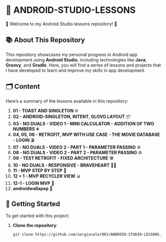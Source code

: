 # 📱 ANDROID-STUDIO-LESSONS

👋 Welcome to my Android Studio lessons repository! 🌟

## 📚 About This Repository

This repository showcases my personal progress in Android app development using **Android Studio**, including technologies like **Java**, **Groovy**, and **Gradle**. Here, you will find a series of lessons and projects that I have developed to learn and improve my skills in app development.

## 🗂️ Content

Here’s a summary of the lessons available in this repository:

1. **01 - TOAST AND SINGLETON** 🌐
2. **02 - ANDROID-SINGLETON, INTENT, GLOVO LAYOUT** 📦
3. **03 - NO DUALS - VIDEO 1 - MINI CALCULATOR - ADDITION OF TWO NUMBERS** ➕
4. **04, 05, 06 - RETROFIT, MVP WITH USE CASE - THE MOVIE DATABASE - LOGIN** 🎬
5. **07 - NO DUALS - VIDEO 2 - PART 1 - PARAMETER PASSING** ⚙️
6. **08 - NO DUALS - VIDEO 2 - PART 2 - PARAMETER PASSING** ⚙️
7. **09 - TEST RETROFIT - FIXED ARCHITECTURE** 🛠️
8. **10 - NO DUALS - RESPONSIVE - BRAVEHEART** 🏴‍☠️
9. **11 - MVP STEP BY STEP** 🧩
10. **12 + 1 - MVP RECYCLER VIEW** 📊
11. **12-1 - LOGIN MVP** 🔑
12. **androidwallapop** 📱

## 🚀 Getting Started

To get started with this project:

1. **Clone the repository**:
   ```bash
   git clone https://github.com/sergiovalerDEV/ANDROID-STUDIO-LESSONS.git
